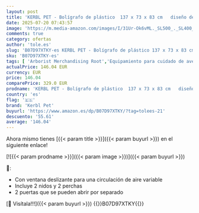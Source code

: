 ```yaml
---
layout: post
title: 'KERBL PET - Bolígrafo de plástico  137 x 73 x 83 cm   diseño de Pollo'
date: 2025-07-20 07:43:57
image: 'https://m.media-amazon.com/images/I/31Ur-Ok6vML._SL500_._SL400_.jpg'
comments: true
category: ofertas
author: 'tole.es'
slug: 'B07D97XTKY-es KERBL PET - Bolígrafo de plástico 137 x 73 x 83 cm diseño...'
sku: 'B07D97XTKY-es'
tags: [ 'Arborist Merchandising Root','Equipamiento para cuidado de aves de corral, palomas y aves de caza','Equipos y suministros agrícolas','Gallineros y jaulas para aves','Industria, empresas y ciencia','Outlet Productos para mascotas','Productos para mascotas','Self Service','Special Features Stores','Suministros para hábitats de aves','ac05aa13-5adc-4e9a-a090-7e0c0f57e753_0','ac05aa13-5adc-4e9a-a090-7e0c0f57e753_9201','bolígrafo','kerbl pet','🇪🇸', ]
actualPrice: 146.04 EUR
currency: EUR
price: 146.04
comparePrice: 329.0 EUR
prodname: 'KERBL PET - Bolígrafo de plástico  137 x 73 x 83 cm   diseño de Pollo'
country: 'es'
flag: '🇪🇸'
brand: 'Kerbl Pet'
buyurl: 'https://www.amazon.es/dp/B07D97XTKY/?tag=tolees-21'
descuento: '55.61'
average: '146.04'
---
```


Ahora mismo tienes [{{< param title >}}]({{< param buyurl >}}) en el siguiente enlace!

[![{{< param prodname >}}]({{< param image >}})]({{< param buyurl >}})

🔎:

- Con ventana deslizante para una circulación de aire variable
- Incluye 2 nidos y 2 perchas
- 2 puertas que se pueden abrir por separado

[🛒 Visítala!!!]({{< param buyurl >}})
{{<world>}}B07D97XTKY{{</world>}}
